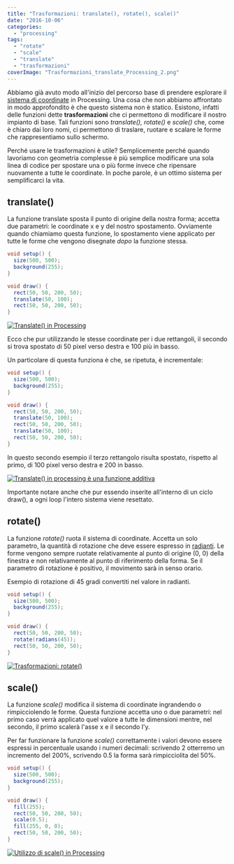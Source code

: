 ```yaml
---
title: "Trasformazioni: translate(), rotate(), scale()"
date: "2016-10-06"
categories: 
  - "processing"
tags: 
  - "rotate"
  - "scale"
  - "translate"
  - "trasformazioni"
coverImage: "Trasformazioni_translate_Processing_2.png"
---
```


Abbiamo già avuto modo all'inizio del percorso base di prendere esplorare il [sistema di coordinate](https://blog.federicopepe.com/2015/07/schermo-pixel-e-linee/) in Processing. Una cosa che non abbiamo affrontato in modo approfondito è che questo sistema non è statico. Esistono, infatti delle funzioni dette **trasformazioni** che ci permettono di modificare il nostro impianto di base. Tali funzioni sono _translate(), rotate()_ e _scale()_ che, come è chiaro dai loro nomi, ci permettono di traslare, ruotare e scalare le forme che rappresentiamo sullo schermo.

Perché usare le trasformazioni è utile? Semplicemente perché quando lavoriamo con geometria complesse è più semplice modificare una sola linea di codice per spostare una o più forme invece che ripensare nuovamente a tutte le coordinate. In poche parole, è un ottimo sistema per semplificarci la vita.

## translate()

La funzione translate sposta il punto di origine della nostra forma; accetta due parametri: le coordinate x e y del nostro spostamento. Ovviamente quando chiamiamo questa funzione, lo spostamento viene applicato per tutte le forme che vengono disegnate _dopo_ la funzione stessa.

```java
void setup() {
  size(500, 500);
  background(255);
}

void draw() {
  rect(50, 50, 200, 50);
  translate(50, 100);
  rect(50, 50, 200, 50);
}
```

[![Translate() in Processing](/assets/images/Trasformazioni_translate_Processing-988x1024.png)](https://blog.federicopepe.com/wp-content/uploads/2016/10/Trasformazioni_translate_Processing.png)

Ecco che pur utilizzando le stesse coordinate per i due rettangoli, il secondo si trova spostato di 50 pixel verso destra e 100 più in basso.

Un particolare di questa funziona è che, se ripetuta, è incrementale:

```java
void setup() {
  size(500, 500);
  background(255);
}

void draw() {
  rect(50, 50, 200, 50);
  translate(50, 100);
  rect(50, 50, 200, 50);
  translate(50, 100);
  rect(50, 50, 200, 50);
}
```

In questo secondo esempio il terzo rettangolo risulta spostato, rispetto al primo, di 100 pixel verso destra e 200 in basso.

[![Translate() in processing è una funzione additiva](/assets/images/Trasformazioni_translate_Processing_2-988x1024.png)](https://blog.federicopepe.com/wp-content/uploads/2016/10/Trasformazioni_translate_Processing_2.png)

Importante notare anche che pur essendo inserite all'interno di un ciclo draw(), a ogni loop l'intero sistema viene resettato.

## rotate()

La funzione _rotate()_ ruota il sistema di coordinate. Accetta un solo parametro, la quantità di rotazione che deve essere espresso in [radianti](https://blog.federicopepe.com/2016/07/angoli-randians-e-degree/). Le forme vengono sempre ruotate relativamente al punto di origine (0, 0) della finestra e non relativamente al punto di riferimento della forma. Se il parametro di rotazione è positivo, il movimento sarà in senso orario.

Esempio di rotazione di 45 gradi convertiti nel valore in radianti.

```java
void setup() {
  size(500, 500);
  background(255);
}

void draw() {
  rect(50, 50, 200, 50);
  rotate(radians(45));
  rect(50, 50, 200, 50);
}
```

[![Trasformazioni: rotate()](/assets/images/Trasformazioni_rotate-988x1024.png)](https://blog.federicopepe.com/wp-content/uploads/2016/10/Trasformazioni_rotate.png)

## scale()

La funzione _scale()_ modifica il sistema di coordinate ingrandendo o rimpicciolendo le forme. Questa funzione accetta uno o due parametri: nel primo caso verrà applicato quel valore a tutte le dimensioni mentre, nel secondo, il primo scalerà l'asse x e il secondo l'y.

Per far funzionare la funzione _scale()_ correttamente i valori devono essere espressi in percentuale usando i numeri decimali: scrivendo 2 otterremo un incremento del 200%, scrivendo 0.5 la forma sarà rimpicciolita del 50%.

```java
void setup() {
  size(500, 500);
  background(255);
}

void draw() {
  fill(255);
  rect(50, 50, 200, 50);
  scale(0.5);
  fill(255, 0, 0);
  rect(50, 50, 200, 50);
}
```

[![Utilizzo di scale() in Processing](/assets/images/Trasformazioni_scale-988x1024.png)](https://blog.federicopepe.com/wp-content/uploads/2016/10/Trasformazioni_scale.png)
